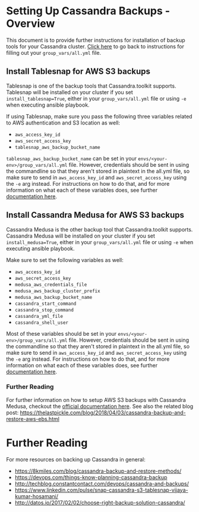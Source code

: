 # Setting Up Cassandra Backups - Overview
This document is to provide further instructions for installation of backup tools for your Cassandra cluster. [Click here](./setup.ansible-config-files.md#Step-1.3-set-config-variables-for-your-deployment) to go back to instructions for filling out your `group_vars/all.yml` file.

## Install Tablesnap for AWS S3 backups
Tablesnap is one of the backup tools that Cassandra.toolkit supports. Tablesnap will be installed on your cluster if you set `install_tablesnap=True`, either in your `group_vars/all.yml` file or using `-e` when executing ansible playbook.

If using Tablesnap, make sure you pass the following three variables related to AWS authentication and S3 location as well:

- `aws_access_key_id`
- `aws_secret_access_key`
- `tablesnap_aws_backup_bucket_name`

 `tablesnap_aws_backup_bucket_name` can be set in your `envs/<your-env>/group_vars/all.yml` file. However, credentials should be sent in using the commandline so that they aren't stored in plaintext in the all.yml file, so make sure to send in `aws_access_key_id` and `aws_secret_access_key` using the `-e` arg instead. For instructions on how to do that, and for more information on what each of these variables does, see further [documentation here](./setup/setup.ansible-config-files.md). 

## Install Cassandra Medusa for AWS S3 backups
Cassandra Medusa is the other backup tool that Cassandra.toolkit supports. Cassandra Medusa will be installed on your cluster if you set `install_medusa=True`, either in your `group_vars/all.yml` file or using `-e` when executing ansible playbook.

Make sure to set the following variables as well:

- `aws_access_key_id`
- `aws_secret_access_key`
- `medusa_aws_credentials_file` 
- `medusa_aws_backup_cluster_prefix` 
- `medusa_aws_backup_bucket_name` 
- `cassandra_start_command`
- `cassandra_stop_command`
- `cassandra_yml_file`
- `cassandra_shell_user`

 Most of these variables should be set in your `envs/<your-env>/group_vars/all.yml` file. However, credentials should be sent in using the commandline so that they aren't stored in plaintext in the all.yml file, so make sure to send in `aws_access_key_id` and `aws_secret_access_key` using the `-e` arg instead. For instructions on how to do that, and for more information on what each of these variables does, see further [documentation here](./setup.ansible-config-files.md#Step-1.3-set-config-variables-for-your-deployment). 

### Further Reading
For further information on how to setup AWS S3 backups with Cassandra Medusa, checkout the  [official documentation here](https://github.com/thelastpickle/cassandra-medusa/blob/master/docs/aws_s3_setup.md). See also the related blog post: https://thelastpickle.com/blog/2018/04/03/cassandra-backup-and-restore-aws-ebs.html

# Further Reading
For more resources on backing up Cassandra in general: 
- https://8kmiles.com/blog/cassandra-backup-and-restore-methods/
- https://devops.com/things-know-planning-cassandra-backup
- http://techblog.constantcontact.com/devops/cassandra-and-backups/
- https://www.linkedin.com/pulse/snap-cassandra-s3-tablesnap-vijaya-kumar-hosamani/
- http://datos.io/2017/02/02/choose-right-backup-solution-cassandra/